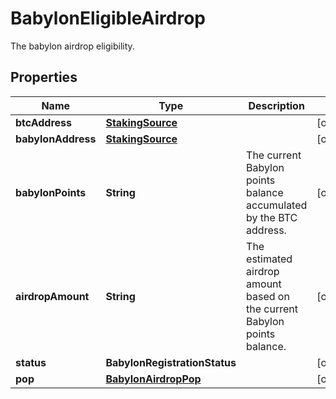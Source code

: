 

# BabylonEligibleAirdrop

The babylon airdrop eligibility.

## Properties

| Name | Type | Description | Notes |
|------------ | ------------- | ------------- | -------------|
|**btcAddress** | [**StakingSource**](StakingSource.md) |  |  [optional] |
|**babylonAddress** | [**StakingSource**](StakingSource.md) |  |  [optional] |
|**babylonPoints** | **String** | The current Babylon points balance accumulated by the BTC address. |  [optional] |
|**airdropAmount** | **String** | The estimated airdrop amount based on the current Babylon points balance. |  [optional] |
|**status** | **BabylonRegistrationStatus** |  |  [optional] |
|**pop** | [**BabylonAirdropPop**](BabylonAirdropPop.md) |  |  [optional] |



